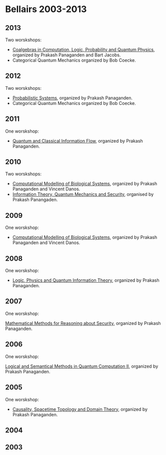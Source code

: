 # Bellairs 2003-2013





## 2013

Two worskshops: 

  - [Coalgebras in Computation, Logic, Probability and Quantum Physics](https://www.cs.mcgill.ca/~prakash/Bellairs/13/wshop13.html), organized by Prakash Panaganden and Bart Jacobs.
  - Categorical Quantum Mechanics organized by Bob Coecke.

## 2012
Two worskshops: 

  - [Probabilistic Systems](https://www.cs.mcgill.ca/~prakash/Bellairs/12/wshop12.html), organized by Prakash Panaganden.
  - Categorical Quantum Mechanics organized by Bob Coecke.


## 2011
One worskshop: 

- [Quantum and Classical Information Flow](https://www.cs.mcgill.ca/~prakash/Bellairs/11/wshop11.html), organized by Prakash Panaganden.



## 2010
Two worskshops: 

- [Computational Modelling of Biological Systems](https://www.cs.mcgill.ca/~prakash/Bellairs/10/wshop10_2.html), organized by Prakash Panaganden and Vincent Danos.
- [Information Theory, Quantum Mechanics and Security](https://www.cs.mcgill.ca/~prakash/Bellairs/10/wshop10_1.html), organised by Prakash Panangaden. 

## 2009
One worskshop: 

- [Computational Modelling of Biological Systems](https://www.cs.mcgill.ca/~prakash/Bellairs/09/wshop09.html), organized by Prakash Panaganden and Vincent Danos.

## 2008
One worskshop: 

- [Logic, Physics and Quantum Information Theory](https://www.cs.mcgill.ca/~prakash/Bellairs/08/wshop.html), organized by Prakash Panaganden.

## 2007
One worskshop: 

[Mathematical Methods for Reasoning about Security](https://www.cs.mcgill.ca/~prakash/Bellairs/07/wshop.html), organized by Prakash Panaganden.



## 2006
One worskshop: 

[Logical and Semantical Methods in Quantum Computation II](https://www.cs.mcgill.ca/~prakash/Bellairs/06/wshop.html), organized by Prakash Panaganden.



## 2005
One worskshop: 

- [Causality, Spacetime Topology and Domain Theory](https://www.cs.mcgill.ca/~prakash/Bellairs/05/wshop.html), organized by Prakash Panaganden.


## 2004

## 2003
